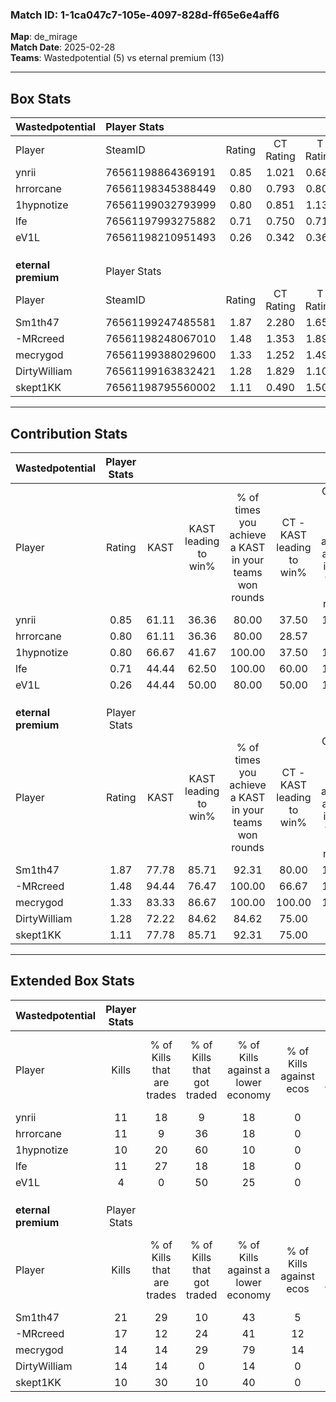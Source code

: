 ### Match ID: 1-1ca047c7-105e-4097-828d-ff65e6e4aff6  
**Map**: de_mirage  
**Match Date**: 2025-02-28  
**Teams**: Wastedpotential (5) vs eternal premium (13)  

---  

## Box Stats  

| **Wastedpotential** | Player Stats      |        |           |          |       |       |       |         |        |      |     |
| :- | :- | :-: | :-: | :-: | :-: | :-: | :-: | :-: | :-: | :-: | :-: |
| Player              | SteamID           | Rating | CT Rating | T Rating | KAST  |  ADR  | Kills | Assists | Deaths | K/D  | HS% |
| ynrii               | 76561198864369191 |  0.85  |   1.021   |  0.683   | 61.11 | 71.2  |  11   |    0    |   14   | 0.79 | 36  |
| hrrorcane           | 76561198345388449 |  0.80  |   0.793   |  0.804   | 61.11 | 69.8  |  11   |    2    |   16   | 0.69 | 72  |
| 1hypnotize          | 76561199032793999 |  0.80  |   0.851   |  1.134   | 66.67 | 67.2  |  10   |    5    |   16   | 0.63 | 70  |
| lfe                 | 76561197993275882 |  0.71  |   0.750   |  0.716   | 44.44 | 65.1  |  11   |    0    |   14   | 0.79 | 54  |
| eV1L                | 76561198210951493 |  0.26  |   0.342   |  0.365   | 44.44 | 43.8  |   4   |    3    |   16   | 0.25 | 25  |
|                     |                   |        |           |          |       |       |       |         |        |      |     |
|                     |                   |        |           |          |       |       |       |         |        |      |     |
|                     |                   |        |           |          |       |       |       |         |        |      |     |
| **eternal premium** | Player Stats      |        |           |          |       |       |       |         |        |      |     |
| Player              | SteamID           | Rating | CT Rating | T Rating | KAST  |  ADR  | Kills | Assists | Deaths | K/D  | HS% |
| Sm1th47             | 76561199247485581 |  1.87  |   2.280   |  1.659   | 77.78 | 113.0 |  21   |    8    |   6    | 3.50 | 80  |
| -MRcreed            | 76561198248067010 |  1.48  |   1.353   |  1.899   | 94.44 | 78.2  |  17   |    3    |   12   | 1.42 | 76  |
| mecrygod            | 76561199388029600 |  1.33  |   1.252   |  1.496   | 83.33 | 95.7  |  14   |    6    |   12   | 1.17 | 64  |
| DirtyWilliam        | 76561199163832421 |  1.28  |   1.829   |  1.107   | 72.22 | 83.6  |  14   |    3    |   9    | 1.56 | 71  |
| skept1KK            | 76561198795560002 |  1.11  |   0.490   |  1.505   | 77.78 | 68.1  |  10   |    3    |   8    | 1.25 | 80  |
---  

## Contribution Stats  

| **Wastedpotential** | Player Stats |       |                      |                                                        |                           |                                                             |                          |                                                            |
| :- | :-: | :-: | :-: | :-: | :-: | :-: | :-: | :-: |
| Player              |    Rating    | KAST  | KAST leading to win% | % of times you achieve a KAST in your teams won rounds | CT - KAST leading to win% | CT - % of times you achieve a KAST in your teams won rounds | T - KAST leading to win% | T - % of times you achieve a KAST in your teams won rounds |
| ynrii               |     0.85     | 61.11 |        36.36         |                         80.00                          |           37.50           |                           100.00                            |          33.33           |                           50.00                            |
| hrrorcane           |     0.80     | 61.11 |        36.36         |                         80.00                          |           28.57           |                            66.67                            |          50.00           |                           100.00                           |
| 1hypnotize          |     0.80     | 66.67 |        41.67         |                         100.00                         |           37.50           |                           100.00                            |          50.00           |                           100.00                           |
| lfe                 |     0.71     | 44.44 |        62.50         |                         100.00                         |           60.00           |                           100.00                            |          66.67           |                           100.00                           |
| eV1L                |     0.26     | 44.44 |        50.00         |                         80.00                          |           50.00           |                           100.00                            |          50.00           |                           50.00                            |
|                     |              |       |                      |                                                        |                           |                                                             |                          |                                                            |
|                     |              |       |                      |                                                        |                           |                                                             |                          |                                                            |
|                     |              |       |                      |                                                        |                           |                                                             |                          |                                                            |
| **eternal premium** | Player Stats |       |                      |                                                        |                           |                                                             |                          |                                                            |
| Player              |    Rating    | KAST  | KAST leading to win% | % of times you achieve a KAST in your teams won rounds | CT - KAST leading to win% | CT - % of times you achieve a KAST in your teams won rounds | T - KAST leading to win% | T - % of times you achieve a KAST in your teams won rounds |
| Sm1th47             |     1.87     | 77.78 |        85.71         |                         92.31                          |           80.00           |                           100.00                            |          88.89           |                           88.89                            |
| -MRcreed            |     1.48     | 94.44 |        76.47         |                         100.00                         |           66.67           |                           100.00                            |          81.82           |                           100.00                           |
| mecrygod            |     1.33     | 83.33 |        86.67         |                         100.00                         |          100.00           |                           100.00                            |          81.82           |                           100.00                           |
| DirtyWilliam        |     1.28     | 72.22 |        84.62         |                         84.62                          |           75.00           |                            75.00                            |          88.89           |                           88.89                            |
| skept1KK            |     1.11     | 77.78 |        85.71         |                         92.31                          |           75.00           |                            75.00                            |          90.00           |                           100.00                           |
---  

## Extended Box Stats  

| **Wastedpotential** | Player Stats |                            |                            |                                    |                         |                              |                                 |        |                             |                                     |                          |                               |                            |
| :- | :-: | :-: | :-: | :-: | :-: | :-: | :-: | :-: | :-: | :-: | :-: | :-: | :-: |
| Player              |    Kills     | % of Kills that are trades | % of Kills that got traded | % of Kills against a lower economy | % of Kills against ecos | % of Kills that are flawless | % of Kills that are close duels | Deaths | % of Deaths that get traded | % of Deaths against a lower economy | % of Deaths against ecos | % of Deaths that are flawless | % of Deaths that are close |
| ynrii               |      11      |             18             |             9              |                 18                 |            0            |              55              |               18                |   14   |             14              |                 14                  |            0             |              50               |             0              |
| hrrorcane           |      11      |             9              |             36             |                 18                 |            0            |              91              |                0                |   16   |              0              |                 13                  |            0             |              50               |             0              |
| 1hypnotize          |      10      |             20             |             60             |                 10                 |            0            |              70              |                0                |   16   |             31              |                 13                  |            0             |              63               |             0              |
| lfe                 |      11      |             27             |             18             |                 18                 |            0            |              55              |                0                |   14   |              7              |                  7                  |            0             |              64               |             7              |
| eV1L                |      4       |             0              |             50             |                 25                 |            0            |             100              |                0                |   16   |             19              |                 13                  |            0             |              63               |             13             |
|                     |              |                            |                            |                                    |                         |                              |                                 |        |                             |                                     |                          |                               |                            |
|                     |              |                            |                            |                                    |                         |                              |                                 |        |                             |                                     |                          |                               |                            |
|                     |              |                            |                            |                                    |                         |                              |                                 |        |                             |                                     |                          |                               |                            |
| **eternal premium** | Player Stats |                            |                            |                                    |                         |                              |                                 |        |                             |                                     |                          |                               |                            |
| Player              |    Kills     | % of Kills that are trades | % of Kills that got traded | % of Kills against a lower economy | % of Kills against ecos | % of Kills that are flawless | % of Kills that are close duels | Deaths | % of Deaths that get traded | % of Deaths against a lower economy | % of Deaths against ecos | % of Deaths that are flawless | % of Deaths that are close |
| Sm1th47             |      21      |             29             |             10             |                 43                 |            5            |              62              |               10                |   6    |              0              |                 50                  |            0             |              67               |             0              |
| -MRcreed            |      17      |             12             |             24             |                 41                 |           12            |              71              |                0                |   12   |             67              |                 42                  |            0             |              75               |             0              |
| mecrygod            |      14      |             14             |             29             |                 79                 |           14            |              36              |                0                |   12   |             25              |                 50                  |            8             |              83               |             0              |
| DirtyWilliam        |      14      |             14             |             0              |                 14                 |            0            |              64              |                7                |   9    |             22              |                 56                  |            11            |              78               |             11             |
| skept1KK            |      10      |             30             |             10             |                 40                 |            0            |              50              |                0                |   8    |             25              |                 63                  |            13            |              38               |             13             |
